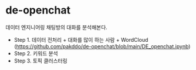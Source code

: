 # de-openchat
데이터 엔지니어링 채팅방의 대화를 분석해본다.


- Step 1. 데이터 전처리 + 대화를 많이 하는 사람 + WordCloud (https://github.com/pakddo/de-openchat/blob/main/DE_openchat.ipynb)
- Step 2. 키워드 분석
- Step 3. 토픽 클러스터링
